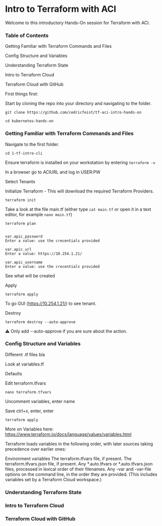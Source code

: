 # Intro to Terraform with ACI

Welcome to this introductory Hands-On session for Terraform with ACI.

### Table of Contents

Getting Familiar with Terraform Commands and Files

Config Structure and Variables

Understanding Terraform State

Intro to Terraform Cloud

Terraform Cloud with GitHub


First things first:

Start by cloning the repo into your directory and navigating to the folder.

```
git clone https://github.com/cedricfeist/tf-aci-intro-hands-on

cd kubernetes-hands-on
```

### Getting Familiar with Terraform Commands and Files

Navigate to the first folder.

```
cd 1-tf-intro-cli
```

Ensure terraform is installed on your workstation by entering `terraform -v`

In a browser go to ACIURL and log in USER:PW

Select Tenants

Initialize Terraform - This will download the required Terraform Providers.

```
terraform init
```

Take a look at the file main.tf (either type `cat main.tf` or open it in a text editor, for example `nano main.tf`)

```
terraform plan
```

```

var.apic_password
Enter a value: use the crecentials provided

var.apic_url
Enter a value: https://10.254.1.21/

var.apic_username
Enter a value: use the crecentials provided
```

See what will be created


Apply 

```
terraform apply
```

To go GUI (https://10.254.1.21/) to see tenant.

Destroy

```
terraform destroy --auto-approve
```

:warning: Only add --auto-approve if you are sure about the action.

### Config Structure and Variables

Different .tf files bla

Look at variables.tf

Defaults

Edit terraform.tfvars

```
nano terraform.tfvars
```

Uncomment variables, enter name

Save ctrl+x, enter, enter

```
terraform apply
```

More on Variables here: https://www.terraform.io/docs/language/values/variables.html

Terraform loads variables in the following order, with later sources taking precedence over earlier ones:

Environment variables
The terraform.tfvars file, if present.
The terraform.tfvars.json file, if present.
Any *.auto.tfvars or *.auto.tfvars.json files, processed in lexical order of their filenames.
Any -var and -var-file options on the command line, in the order they are provided. (This includes variables set by a Terraform Cloud workspace.)


### Understanding Terraform State



### Intro to Terraform Cloud

### Terraform Cloud with GitHub
